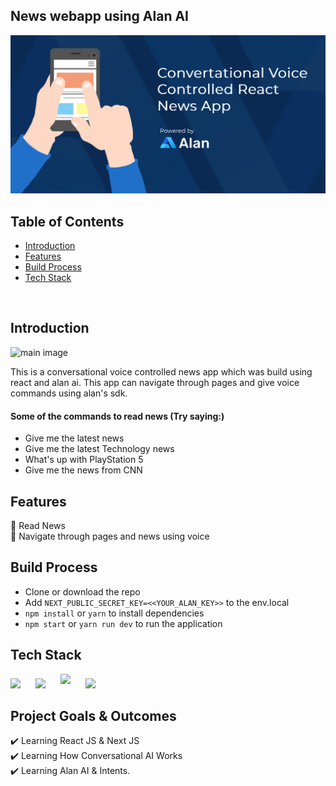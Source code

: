 ## News webapp using Alan AI

![cover](cover.png)

## Table of Contents

- [Introduction](#introduction)
- [Features](#features)
- [Build Process](#build-process)
- [Tech Stack](#tech-stack)

<br/>

## Introduction

![main image](https://cdn.sanity.io/images/1z5g6za5/production/587c970dc17b4ec30a455ab9667eb6dff7e1f8da-1769x989.png?w=2000&fit=max&auto=format)

This is a conversational voice controlled news app which was build using react and alan ai. This app can navigate through pages and give voice commands using alan's sdk.

#### Some of the commands to read news (Try saying:)
- Give me the latest news
- Give me the latest Technology news
- What's up with PlayStation 5
- Give me the news from CNN

## Features

🚀 Read News <br/>
🚀 Navigate through pages and news using voice

## Build Process

- Clone or download the repo
- Add `NEXT_PUBLIC_SECRET_KEY=<<YOUR_ALAN_KEY>>` to the env.local
- `npm install` or `yarn` to install dependencies
- `npm start` or `yarn run dev` to run the application


## Tech Stack

<p float="left">
    <img src="https://cdn.sanity.io/images/1z5g6za5/production/c51f7cd856302f625d5622d91847e184435c00ba-300x300.png?w=2000&fit=max&auto=format" width="60"  style="padding-right:20px"/>
    <img src="https://cdn.sanity.io/images/1z5g6za5/production/ea0d729f383fe9f113c7d2da95af5a39eecfa226-64x64.png?w=2000&fit=max&auto=format" width="60"  style="padding-right:20px"/>
    <img src="https://cdn.sanity.io/images/1z5g6za5/production/168c6a42f057de8ceb75add7efbc3d762b5fb133-900x612.png?w=2000&fit=max&auto=format" width="65"  style="padding-right:20px;margin-bottom:7px"/>
    <img src="https://cdn.sanity.io/images/1z5g6za5/production/97986d3dd7e897b83e06a41aaf9ee7a8de146685-768x768.png?w=2000&fit=max&auto=format" width="60"  style="padding-right:20px"/>
</p>

## Project Goals & Outcomes

✔️ Learning React JS & Next JS <br/>
✔️ Learning How Conversational AI Works <br/>
✔️ Learning Alan AI & Intents.